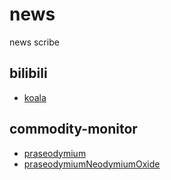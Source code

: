 # news
news scribe

## bilibili

- [koala](https://github.com/AlfieriChou/news/blob/master/markdown/koala.md)

## commodity-monitor

- [praseodymium](https://github.com/AlfieriChou/news/blob/master/markdown/praseodymium.md)
- [praseodymiumNeodymiumOxide](https://github.com/AlfieriChou/news/blob/master/markdown/praseodymiumNeodymiumOxide.md)
